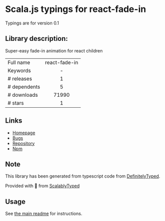 
# Scala.js typings for react-fade-in

Typings are for version 0.1

## Library description:
Super-easy fade-in animation for react children

|                    |                 |
| ------------------ | :-------------: |
| Full name          | react-fade-in |
| Keywords           | - |
| # releases         | 1 |
| # dependents       | 5 |
| # downloads        | 71990 |
| # stars            | 1 |

## Links
- [Homepage](https://github.com/gkaemmer/react-fade-in#readme)
- [Bugs](https://github.com/gkaemmer/react-fade-in/issues)
- [Repository](https://github.com/gkaemmer/react-fade-in)
- [Npm](https://www.npmjs.com/package/react-fade-in)
    


## Note
This library has been generated from typescript code from [DefinitelyTyped](https://definitelytyped.org).

Provided with :purple_heart: from [ScalablyTyped](https://github.com/oyvindberg/ScalablyTyped)

## Usage
See [the main readme](../../readme.md) for instructions.


